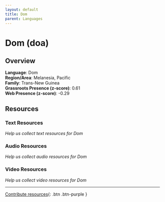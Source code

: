 ```yaml
---
layout: default
title: Dom
parent: Languages
---
```


# Dom (doa)

## Overview

**Language**: Dom  
**Region/Area**: Melanesia, Pacific  
**Family**: Trans-New Guinea  
**Grassroots Presence (z-score)**: 0.61  
**Web Presence (z-score)**: -0.29  

## Resources

### Text Resources
*Help us collect text resources for Dom*

### Audio Resources
*Help us collect audio resources for Dom*

### Video Resources
*Help us collect video resources for Dom*

---

[Contribute resources](https://forms.office.com/e/1SfLJx3u1r){: .btn .btn-purple }

